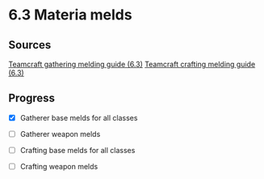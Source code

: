 # 6.3 Materia melds

## Sources
[Teamcraft gathering melding guide (6.3)](https://guides.ffxivteamcraft.com/guide/gathering-melding-guide)
[Teamcraft crafting melding guide (6.3)](https://guides.ffxivteamcraft.com/guide/crafting-melding-guide)


## Progress
- [x] Gatherer base melds for all classes
- [ ] Gatherer weapon melds
- [ ] Crafting base melds for all classes
- [ ] Crafting weapon melds


